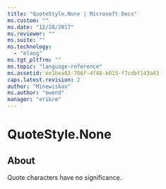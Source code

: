```yaml
---
title: "QuoteStyle.None | Microsoft Docs"
ms.custom: ""
ms.date: "12/28/2017"
ms.reviewer: ""
ms.suite: ""
ms.technology: 
  - "mlang"
ms.tgt_pltfrm: ""
ms.topic: "language-reference"
ms.assetid: ee1bea03-706f-4f48-b015-f7cdbf143a43
caps.latest.revision: 2
author: "Minewiskan"
ms.author: "owend"
manager: "erikre"
---
```

# QuoteStyle.None
## About
Quote characters have no significance.


